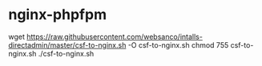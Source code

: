 # nginx-phpfpm

wget https://raw.githubusercontent.com/websanco/intalls-directadmin/master/csf-to-nginx.sh -O csf-to-nginx.sh
chmod 755 csf-to-nginx.sh
./csf-to-nginx.sh
